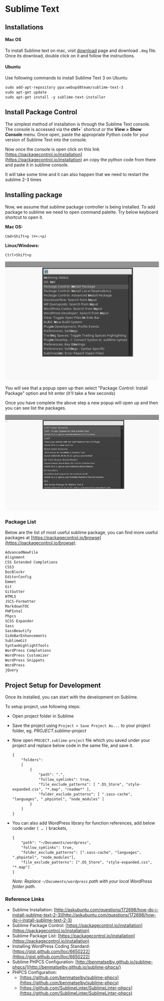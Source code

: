 # Sublime Text

## Installations

#### Mac OS

To install Sublime text on mac, visit [download](https://www.sublimetext.com/3) page and download `.dmg` file. Once its download, double click on it and follow the instructions.

#### Ubuntu

Use following commands to install Sublime Text 3 on Ubuntu

```
sudo add-apt-repository ppa:webupd8team/sublime-text-3
sudo apt-get update
sudo apt-get install -y sublime-text-installer
```

## Install Package Control

The simplest method of installation is through the Sublime Text console. The console is accessed via the **ctrl+\`** shortcut or the **View &gt; Show Console** menu. Once open, paste the appropriate Python code for your version of Sublime Text into the console.

Now once the console is open click on this link [https://packagecontrol.io/installation](https://packagecontrol.io/installation) an copy the python code from there and paste it in sublime console.

It will take some time and it can also happen that we need to restart the sublime 2-3 times

## Installing package

Now, we assume that sublime package controller is being installed. To add package to sublime we need to open command palette. Try below keyboard shortcut to open it.

**Mac OS:**

```
Cmd+Shift+p (⌘+⇧+p)
```

**Linux/Windows:**

```
Ctrl+Shift+p
```

![](/assets/sublime-command-palette.jpg)

You will see that a popup open up then select "Package Control: Install Package" option and hit enter \(it'll take a few seconds\)

Once you have complete the above step a new popup will open up and then you can see list the packages.

![](/assets/sublime-package-list.jpg)

### Package List

Below are the list of most useful sublime package, you can find more useful packages at [https://packagecontrol.io/browse](https://packagecontrol.io/browse).

```
AdvancedNewFile
Alignment
CSS Extended Completions
CSS3
DocBlockr
EditorConfig
Emmet
Git
GitGutter
HTML5
JSCS-Formatter
MarkdownTOC
PHPIntel
Phpcs
SCSS Expander
Sass
SassBeautify
SideBarEnhancements
SublimeGit
SyntaxHighlightTools
WordPress Completions
WordPress Customizer
WordPress Snippets
WordPress
jQuery
```

## Project Setup for Development

Once its installed, you can start with the development on Sublime.

To setup project, use following steps:

* Open project folder in Sublime
* Save the project using `Project > Save Project As...` to your project folder, eg. _PROJECT.sublime-project_
* Now open `PROJECT.sublime-project` file which you saved under your project and replace below code in the same file, and save it.
  ```
  {
      "folders":
      [
          {
              "path": ".",
              "follow_symlinks": true,
              "file_exclude_patterns": [ ".DS_Store", "style-expanded.css", "*.map", "readme*" ],
              "folder_exclude_patterns": [ ".sass-cache", "languages", ".phpintel", "node_modules" ]
          }
      ]
  }
  ```
* You can also add WordPress library for function references, add below code under `[ … ]` brackets,

  ```
  {
      "path": "~/Documents/wordpress",
      "follow_symlinks": true,
      "folder_exclude_patterns": [".sass-cache", "languages", ".phpintel", "node_modules"],
      "file_exclude_patterns": [".DS_Store", "style-expanded.css", "*.map"]
  }
  ```

  _Note: Replace _`~/Documents/wordpress`_ path with your local WordPress folder path._

### Reference Links

* Sublime Installation: [http://askubuntu.com/questions/172698/how-do-i-install-sublime-text-2-3](http://askubuntu.com/questions/172698/how-do-i-install-sublime-text-2-3)
* Sublime Package Control: [https://packagecontrol.io/installation](https://packagecontrol.io/installation)
* Sublime Package List: [https://packagecontrol.io/installation](https://packagecontrol.io/installation)
* Installing WordPress Coding Standard: [https://gist.github.com/lloc/6650222](https://gist.github.com/lloc/6650222)
* Sublime PHPCS Configuration: [http://benmatselby.github.io/sublime-phpcs/](http://benmatselby.github.io/sublime-phpcs/)
* PHPCS Configuration:
  * [https://github.com/benmatselby/sublime-phpcs](https://github.com/benmatselby/sublime-phpcs)
  * [https://github.com/SublimeLinter/SublimeLinter-phpcs](https://github.com/SublimeLinter/SublimeLinter-phpcs)
